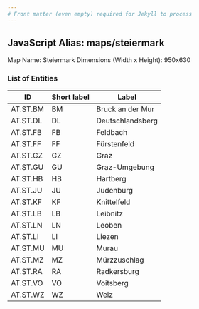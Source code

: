 ```yaml
---
# Front matter (even empty) required for Jekyll to process
---
```


## JavaScript Alias: maps/steiermark

Map Name: Steiermark
Dimensions (Width x Height): 950x630





### List of Entities

ID | Short label | Label
---|---|---|
AT.ST.BM|BM|Bruck an der Mur
AT.ST.DL|DL|Deutschlandsberg
AT.ST.FB|FB|Feldbach
AT.ST.FF|FF|Fürstenfeld
AT.ST.GZ|GZ|Graz
AT.ST.GU|GU|Graz-Umgebung
AT.ST.HB|HB|Hartberg
AT.ST.JU|JU|Judenburg
AT.ST.KF|KF|Knittelfeld
AT.ST.LB|LB|Leibnitz
AT.ST.LN|LN|Leoben
AT.ST.LI|LI|Liezen
AT.ST.MU|MU|Murau
AT.ST.MZ|MZ|Mürzzuschlag
AT.ST.RA|RA|Radkersburg
AT.ST.VO|VO|Voitsberg
AT.ST.WZ|WZ|Weiz


